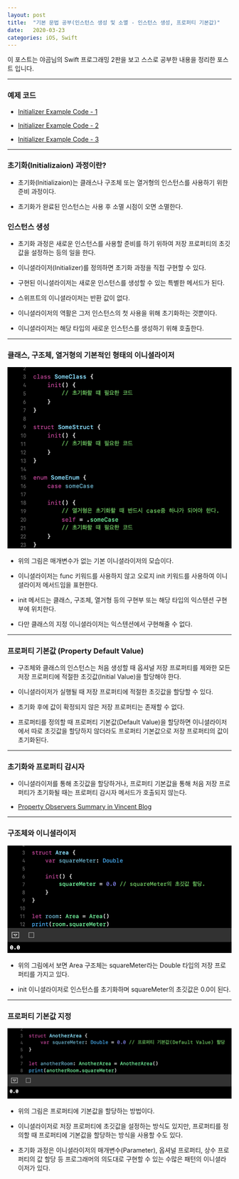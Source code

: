 ```yaml
---
layout: post
title:  "기본 문법 공부(인스턴스 생성 및 소멸 - 인스턴스 생성, 프로퍼티 기본값)"
date:   2020-03-23
categories: iOS, Swift
---
```


이 포스트는 야곰님의 Swift 프로그래밍 2판을 보고 스스로 공부한 내용을 정리한 포스트 입니다.

- - -

### 예제 코드

- [Initializer Example Code - 1](https://github.com/VincentGeranium/Swift-Study/tree/master/2020-03-23-InitializerExample.playground)

- [Initializer Example Code - 2](https://github.com/VincentGeranium/Swift-Study/tree/master/2020-03-23-InitializerExample-2.playground)

- [Initializer Example Code - 3](https://github.com/VincentGeranium/Swift-Study/tree/master/2020-03-23-InitializerExample-3.playground)

- - -

### 초기화(Initializaion) 과정이란?

- 초기화(Initializaion)는 클래스나 구조체 또는 열거형의 인스턴스를 사용하기 위한 준비 과정이다.

- 초기화가 완료된 인스턴스는 사용 후 소멸 시점이 오면 소멸한다.

### 인스턴스 생성

- 초기화 과정은 새로운 인스턴스를 사용할 준비를 하기 위하여 저장 프로퍼티의 초깃값을 설정하는 등의 일을 한다.

- 이니셜라이저(Initializer)를 정의하면 초기화 과정을 직접 구현할 수 있다.

- 구현된 이니셜라이저는 새로운 인스턴스를 생성할 수 있는 특별한 메서드가 된다.

- 스위프트의 이니셜라이저는 반환 값이 없다.

- 이니셜라이저의 역활은 그저 인스턴스의 첫 사용을 위해 초기화하는 것뿐이다.

- 이니셜라이저는 해당 타입의 새로운 인스턴스를 생성하기 위해 호출한다.

- - -

### 클래스, 구조체, 열거형의 기본적인 형태의 이니셜라이저

![InitializerImage-1](https://github.com/VincentGeranium/VincentGeranium.github.io/blob/master/assets/img/InitializerImage-1.png?raw=true)

- 위의 그림은 매개변수가 없는 기본 이니셜라이저의 모습이다.

- 이니셜라이저는 func 키워드를 사용하지 않고 오로지 init 키워드를 사용하여 이니셜라이저 메서드임을 표현한다.

- init 메서드는 클래스, 구조체, 열거형 등의 구현부 또는 해당 타입의 익스텐션 구현부에 위치한다.

- 다만 클래스의 지정 이니셜라이저는 익스텐션에서 구현해줄 수 없다.

- - -

### 프로퍼티 기본값 (Property Default Value)

- 구조체와 클래스의 인스턴스는 처음 생성할 때 옵셔널 저장 프로퍼티를 제와한 모든 저장 프로퍼티에 적절한 초깃값(Initial Value)을 할당해야 한다.

- 이니셜라이저가 실행될 때 저장 프로퍼티에 적절한 초깃값을 할당할 수 있다.

- 초기화 후에 값이 확정되지 않은 저장 프로퍼티는 존재할 수 없다.

- 프로퍼티를 정의할 때 프로퍼티 기본값(Default Value)을 할당하면 이니셜라이저에서 따로 초깃값을 할당하지 않더라도 프로퍼티 기본값으로 저장 프로퍼티의 값이 초기화된다.

- - -

### 초기화와 프로퍼티 감시자

- 이니셜라이저를 통해 초깃값을 할당하거나, 프로퍼티 기본값을 통해 처음 저장 프로퍼티가 초기화될 때는 프로퍼티 감시자 메서드가 호출되지 않는다.

- [Property Observers Summary in Vincent Blog](https://vincentgeranium.github.io/ios,/swift/2020/03/16/basicSyntax.html)

- - -

### 구조체와 이니셜라이저

![InitializerImage-2](https://github.com/VincentGeranium/VincentGeranium.github.io/blob/master/assets/img/InitializerImage-2.png?raw=true)

- 위의 그림에서 보면 Area 구조체는 squareMeter라는 Double 타입의 저장 프로퍼티를 가지고 있다.

- init 이니셜라이저로 인스턴스를 초기화하며 squareMeter의 초깃값은 0.0이 된다.

- - -

### 프로퍼티 기본값 지정

![InitializerImage-3](https://github.com/VincentGeranium/VincentGeranium.github.io/blob/master/assets/img/InitializerImage-3.png?raw=true)

- 위의 그림은 프로퍼티에 기본값을 할당하는 방법이다.

- 이니셜라이저로 저장 프로퍼티에 초깃값을 설정하는 방식도 있지만, 프로퍼티를 정의할 때 프로퍼티에 기본값을 할당하는 방식을 사용할 수도 있다.

- 초기화 과정은 이니셜라이저의 매개변수(Parameter), 옵셔널 프로퍼티, 상수 프로퍼티의 값 할당 등 프로그래머의 의도대로 구현할 수 있는 수많은 패턴의 이니셜라이저가 있다.